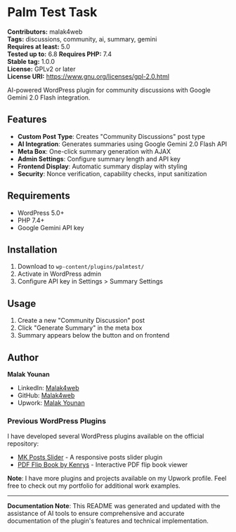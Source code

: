 # Palm Test Task

**Contributors:** malak4web  
**Tags:** discussions, community, ai, summary, gemini  
**Requires at least:** 5.0  
**Tested up to:** 6.8
**Requires PHP:** 7.4  
**Stable tag:** 1.0.0  
**License:** GPLv2 or later  
**License URI:** https://www.gnu.org/licenses/gpl-2.0.html  

AI-powered WordPress plugin for community discussions with Google Gemini 2.0 Flash integration.

## Features

- **Custom Post Type**: Creates "Community Discussions" post type
- **AI Integration**: Generates summaries using Google Gemini 2.0 Flash API
- **Meta Box**: One-click summary generation with AJAX
- **Admin Settings**: Configure summary length and API key
- **Frontend Display**: Automatic summary display with styling
- **Security**: Nonce verification, capability checks, input sanitization

## Requirements

- WordPress 5.0+
- PHP 7.4+
- Google Gemini API key

## Installation

1. Download to `wp-content/plugins/palmtest/`
2. Activate in WordPress admin
3. Configure API key in Settings > Summary Settings

## Usage

1. Create a new "Community Discussion" post
2. Click "Generate Summary" in the meta box
3. Summary appears below the button and on frontend

## Author

**Malak Younan**
- LinkedIn: [Malak4web](https://www.linkedin.com/in/malaak4web/)
- GitHub: [Malak4web](https://github.com/Malak4web/)
- Upwork: [Malak Younan](https://www.upwork.com/freelancers/~016902c320cece15fa)

### Previous WordPress Plugins
I have developed several WordPress plugins available on the official repository:
- [MK Posts Slider](https://wordpress.org/plugins/mk-posts-slider/) - A responsive posts slider plugin
- [PDF Flip Book by Kenrys](https://wordpress.org/plugins/pdf-flip-book-by-kenrys/) - Interactive PDF flip book viewer

**Note**: I have more plugins and projects available on my Upwork profile. Feel free to check out my portfolio for additional work examples.

---

**Documentation Note**: This README was generated and updated with the assistance of AI tools to ensure comprehensive and accurate documentation of the plugin's features and technical implementation.

